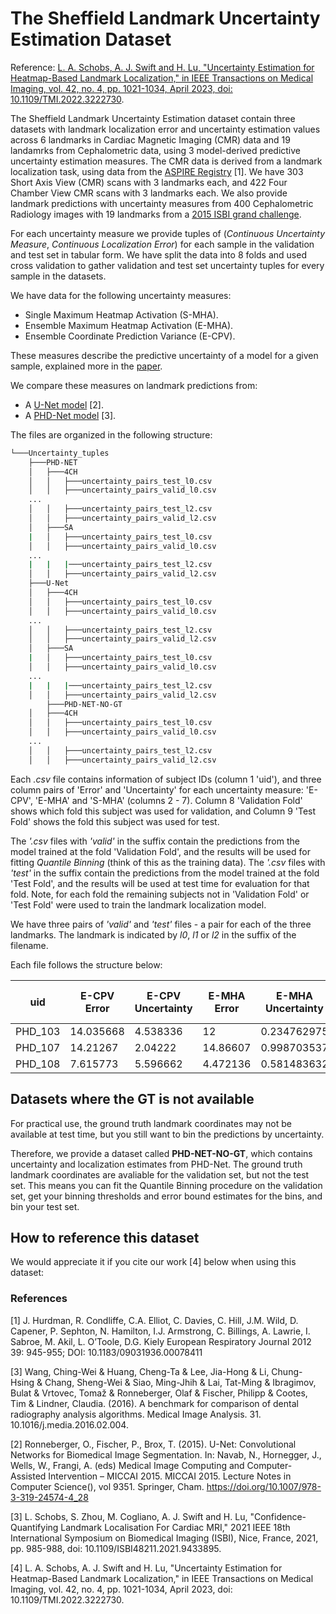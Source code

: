# The Sheffield Landmark Uncertainty Estimation Dataset


Reference:  [L. A. Schobs, A. J. Swift and H. Lu, "Uncertainty Estimation for Heatmap-Based Landmark Localization," in IEEE Transactions on Medical Imaging, vol. 42, no. 4, pp. 1021-1034, April 2023, doi: 10.1109/TMI.2022.3222730](https://arxiv.org/abs/2203.02351).


The Sheffield Landmark Uncertainty Estimation dataset contain three datasets with landmark localization error and uncertainty estimation values across 6 landmarks in Cardiac Magnetic Imaging (CMR) data and 19 landamrks from Cephalometric data, using 3 model-derived predictive uncertainty estimation measures. The CMR data is derived from a landmark localization task, using data from the [ASPIRE Registry](https://erj.ersjournals.com/content/39/4/945) [1]. We have 303 Short Axis View (CMR) scans with 3 landmarks each, and 422 Four Chamber View CMR scans with 3 landmarks each. We also provide landmark predictions with uncertainty measures from 400 Cephalometric Radiology images with 19 landmarks from a [2015 ISBI grand challenge](https://www.researchgate.net/publication/296621456_A_benchmark_for_comparison_of_dental_radiography_analysis_algorithms). 

For each uncertainty measure we provide tuples of (*Continuous Uncertainty Measure*, *Continuous Localization Error*) for each sample in the validation and test set in tabular form. We have split the data into 8 folds and used cross validation to gather validation and test set uncertainty tuples for every sample in the datasets.

We have data for the following uncertainty measures:

- Single Maximum Heatmap Activation (S-MHA).
- Ensemble Maximum Heatmap Activation (E-MHA).
- Ensemble Coordinate Prediction Variance (E-CPV).

These measures describe the predictive uncertainty of a model for a given sample, explained more in the [paper](https://arxiv.org/abs/2203.02351).

We compare these measures on landmark predictions from:

- A [U-Net model](https://link.springer.com/content/pdf/10.1007/978-3-319-24574-4_28.pdf) [2].
- A [PHD-Net model](https://ieeexplore.ieee.org/document/9433895/) [3].

The files are organized in the following structure:

```sh
└───Uncertainty_tuples
    ├───PHD-NET
    │   ├───4CH
    │   │   ├───uncertainty_pairs_test_l0.csv
    │   │   ├───uncertainty_pairs_valid_l0.csv
    ...
    │   │   ├───uncertainty_pairs_test_l2.csv
    │   │   ├───uncertainty_pairs_valid_l2.csv
    │   ├───SA
    |   │   ├───uncertainty_pairs_test_l0.csv
    │   │   ├───uncertainty_pairs_valid_l0.csv
    ...
    |   |   |───uncertainty_pairs_test_l2.csv
    │   │   ├───uncertainty_pairs_valid_l2.csv
    ├───U-Net
    │   ├───4CH
    │   │   ├───uncertainty_pairs_test_l0.csv
    │   │   ├───uncertainty_pairs_valid_l0.csv
    ...
    │   │   ├───uncertainty_pairs_test_l2.csv
    │   │   ├───uncertainty_pairs_valid_l2.csv
    │   ├───SA
    |   │   ├───uncertainty_pairs_test_l0.csv
    │   │   ├───uncertainty_pairs_valid_l0.csv
    ...
    |   |   |───uncertainty_pairs_test_l2.csv
    │   │   ├───uncertainty_pairs_valid_l2.csv
        ├───PHD-NET-NO-GT
    │   ├───4CH
    │   │   ├───uncertainty_pairs_test_l0.csv
    │   │   ├───uncertainty_pairs_valid_l0.csv
    ...
    │   │   ├───uncertainty_pairs_test_l2.csv
    │   │   ├───uncertainty_pairs_valid_l2.csv
```

Each *.csv* file contains information of subject IDs (column 1 'uid'), and three column pairs of 'Error' and 'Uncertainty' for each uncertainty measure: 'E-CPV', 'E-MHA' and 'S-MHA' (columns 2 - 7). Column 8 'Validation Fold' shows which fold this subject was used for validation, and Column 9 'Test Fold' shows the fold this subject was used for test.

The *'.csv* files with *'valid'* in the suffix contain the predictions from the model trained at the fold 'Validation Fold', and the results will be used for fitting *Quantile Binning* (think of this as the training data). The *'.csv* files with *'test'* in the suffix contain the predictions from the model trained at the fold 'Test Fold', and the results will be used at test time for evaluation for that fold. Note, for each fold the remaining subjects not in 'Validation Fold' or 'Test Fold' were used to train the landmark localization model.

We have three pairs of *'valid'* and *'test'* files - a pair for each of the three landmarks. The landmark is indicated by *l0*, *l1* or *l2* in the suffix of the filename.



Each file follows the structure below:

| uid     | E-CPV Error | E-CPV Uncertainty | E-MHA Error | E-MHA Uncertainty | S-MHA Error | S-MHA Uncertainty | Validation Fold | Testing Fold |
|---------|-------------|-------------------|-------------|-------------------|-------------|-------------------|-----------------|--------------|
| PHD_103 | 14.035668   | 4.538336          | 12          | 0.234762975       | 8           | 0.381222          | 0               | 7            |
| PHD_107 | 14.21267    | 2.04222           | 14.86607    | 0.998703537       | 10.5        | 1.324168          | 0               | 7            |
| PHD_108 | 7.615773    | 5.596662          | 4.472136    | 0.581483632       | 3           | 0.973983          | 0               | 7            |


## Datasets where the GT is not available
For practical use, the ground truth landmark coordinates may not be available at test time, but you still want to bin the predictions by uncertainty.

Therefore, we  provide a dataset called **PHD-NET-NO-GT**, which contains uncertainty and localization estimates from PHD-Net. The ground truth landmark coordinates are avaliable for the validation set, but not the test set. This means you can fit the Quantile Binning procedure on the validation set, get your binning thresholds and error bound estimates for the bins, and bin your test set.

## How to reference this dataset

We would appreciate it if you cite our work [4] below when using this dataset:

### References



[1] J. Hurdman, R. Condliffe, C.A. Elliot, C. Davies, C. Hill, J.M. Wild, D. Capener, P. Sephton, N. Hamilton, I.J. Armstrong, C. Billings, A. Lawrie, I. Sabroe, M. Akil, L. O’Toole, D.G. Kiely
European Respiratory Journal 2012 39: 945-955; DOI: 10.1183/09031936.00078411 

[3] Wang, Ching-Wei & Huang, Cheng-Ta & Lee, Jia-Hong & Li, Chung-Hsing & Chang, Sheng-Wei & Siao, Ming-Jhih & Lai, Tat-Ming & Ibragimov, Bulat & Vrtovec, Tomaž & Ronneberger, Olaf & Fischer, Philipp & Cootes, Tim & Lindner, Claudia. (2016). A benchmark for comparison of dental radiography analysis algorithms. Medical Image Analysis. 31. 10.1016/j.media.2016.02.004. 

[2] Ronneberger, O., Fischer, P., Brox, T. (2015). U-Net: Convolutional Networks for Biomedical Image Segmentation. In: Navab, N., Hornegger, J., Wells, W., Frangi, A. (eds) Medical Image Computing and Computer-Assisted Intervention – MICCAI 2015. MICCAI 2015. Lecture Notes in Computer Science(), vol 9351. Springer, Cham. https://doi.org/10.1007/978-3-319-24574-4_28

[3] L. Schobs, S. Zhou, M. Cogliano, A. J. Swift and H. Lu, "Confidence-Quantifying Landmark Localisation For Cardiac MRI," 2021 IEEE 18th International Symposium on Biomedical Imaging (ISBI), Nice, France, 2021, pp. 985-988, doi: 10.1109/ISBI48211.2021.9433895.



[4] L. A. Schobs, A. J. Swift and H. Lu, "Uncertainty Estimation for Heatmap-Based Landmark Localization," in IEEE Transactions on Medical Imaging, vol. 42, no. 4, pp. 1021-1034, April 2023, doi: 10.1109/TMI.2022.3222730.
